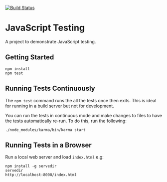 [![Build Status](https://travis-ci.org/BrumJS/testing.svg?branch=master)](https://travis-ci.org/BrumJS/testing)

# JavaScript Testing

A project to demonstrate JavaScript testing.

## Getting Started

    npm install
    npm test

## Running Tests Continuously

The `npm test` command runs the all the tests once then exits.
This is ideal for running in a build server but not for development.

You can run the tests in continuous mode and make changes to files to 
have the tests automatically re-run. To do this, run the following:

    ./node_modules/karma/bin/karma start

## Running Tests in a Browser

Run a local web server and load `index.html` e.g:

    npm install -g servedir
    servedir
    http://localhost:8000/index.html
